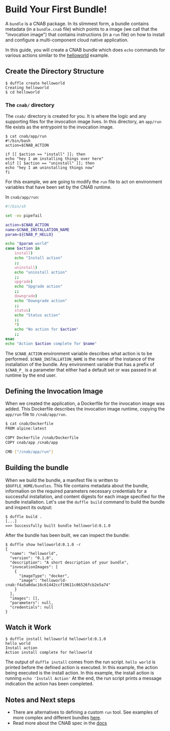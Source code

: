 # Build Your First Bundle!

A `bundle` is a CNAB package. In its slimmest form, a bundle contains metadata (in a `bundle.cnab` file) which points to a image (we call that the "invocation image") that contains instructions (in a `run` file) on how to install and configure a multi-component cloud native application.

In this guide, you will create a CNAB bundle which does `echo` commands for various actions similar to the [helloworld](https://github.com/cnabio/duffle/blob/master/examples/helloworld/cnab/app/run) example.

## Create the Directory Structure

```console
$ duffle create helloworld
Creating helloworld
$ cd helloworld
```

### The `cnab/` directory

The `cnab/` directory is created for you. It is where the logic and any supporting files for the invocation image lives. In this directory, an `app/run` file exists as the entrypoint to the invocation image.

```console
$ cat cnab/app/run
#!/bin/bash
action=$CNAB_ACTION

if [[ $action == "install" ]]; then
echo "hey I am installing things over here"
elif [[ $action == "uninstall" ]]; then
echo "hey I am uninstalling things now"
fi
```

For this example, we are going to modify the `run` file to act on environment variables that have been set by the CNAB runtime.

In `cnab/app/run`:

```bash
#!/bin/sh

set -eo pipefail

action=$CNAB_ACTION
name=$CNAB_INSTALLATION_NAME
param=${CNAB_P_HELLO}

echo "$param world"
case $action in
    install)
    echo "Install action"
    ;;
    uninstall)
    echo "uninstall action"
    ;;
    upgrade)
    echo "Upgrade action"
    ;;
    downgrade)
    echo "Downgrade action"
    ;;
    status)
    echo "Status action"
    ;;
    *)
    echo "No action for $action"
    ;;
esac
echo "Action $action complete for $name"
```

The `$CNAB_ACTION` environment variable describes what action is to be performed. `$CNAB_INSTALLATION_NAME` is the name of the instance of the installation of the bundle. Any environment variable that has a prefix of `$CNAB_P_` is a parameter that either had a default set or was passed in at runtime by the end user.

## Defining the Invocation Image

When we created the application, a Dockerfile for the invocation image was added. This Dockerfile describes the invocation image runtime, copying the `app/run` file to `/cnab/app/run`.

```bash
$ cat cnab/Dockerfile
FROM alpine:latest

COPY Dockerfile /cnab/Dockerfile
COPY cnab/app /cnab/app

CMD ["/cnab/app/run"]
```

## Building the bundle

When we build the bundle, a manifest file is written to `$DUFFLE_HOME/bundles`. This file contains metadata about the bundle, information on the required parameters necessary credentials for a successful installation, and content digests for each image specified for the bundle installation. Let's use the `duffle build` command to build the bundle and inspect its output:

```console
$ duffle build .
[...]
==> Successfully built bundle helloworld:0.1.0
```

After the bundle has been built, we can inspect the bundle:

```console
$ duffle show helloworld:0.1.0 -r
{
  "name": "helloworld",
  "version": "0.1.0",
  "description": "A short description of your bundle",
  "invocationImages": [
    {
      "imageType": "docker",
      "image": "helloworld-cnab:f4a5a0dac16c61442ccf19611c06526fcb2e5a74"
    }
  ],
  "images": [],
  "parameters": null,
  "credentials": null
}
```

## Watch it Work

```console
$ duffle install helloworld helloworld:0.1.0
hello world
Install action
Action install complete for helloworld
```

The output of `duffle install` comes from the run script. `hello world` is printed before the defined action is executed. In this example, the action being executed is the install action. In this example, the install action is running `echo 'Install Action'` At the end, the run script prints a message indication the action has been completed.

## Notes and Next steps

- There are alternatives to defining a custom `run` tool. See examples of more complex and different bundles [here](/examples).
- Read more about the CNAB spec in the [docs](https://github.com/cnabio/cnab-spec/blob/master/100-CNAB.md)
